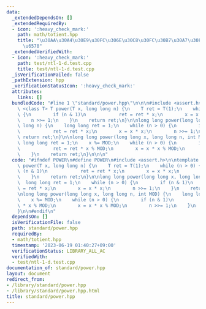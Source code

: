 ```yaml
---
data:
  _extendedDependsOn: []
  _extendedRequiredBy:
  - icon: ':heavy_check_mark:'
    path: math/totient.hpp
    title: "\u30AA\u30A4\u30E9\u30FC\u306E\u30C8\u30FC\u30B7\u30A7\u30F3\u30C8\u95A2\
      \u6570"
  _extendedVerifiedWith:
  - icon: ':heavy_check_mark:'
    path: test/ntl-1-d.test.cpp
    title: test/ntl-1-d.test.cpp
  _isVerificationFailed: false
  _pathExtension: hpp
  _verificationStatusIcon: ':heavy_check_mark:'
  attributes:
    links: []
  bundledCode: "#line 1 \"standard/power.hpp\"\n\n\n#include <assert.h>\n\ntemplate\
    \ <class T> T power(T x, long long n) {\n    T ret = T(1);\n    while (n > 0)\
    \ {\n        if (n & 1)\n            ret = ret * x;\n        x = x * x;\n    \
    \    n >>= 1;\n    }\n    return ret;\n}\n\nlong long power(long long x, long\
    \ long n) {\n    long long ret = 1;\n    while (n > 0) {\n        if (n & 1)\n\
    \            ret = ret * x;\n        x = x * x;\n        n >>= 1;\n    }\n   \
    \ return ret;\n}\n\nlong long power(long long x, long long n, int MOD) {\n   \
    \ long long ret = 1;\n    x %= MOD;\n    while (n > 0) {\n        if (n & 1)\n\
    \            ret = ret * x % MOD;\n        x = x * x % MOD;\n        n >>= 1;\n\
    \    }\n    return ret;\n}\n\n\n"
  code: "#ifndef POWER\n#define POWER\n#include <assert.h>\n\ntemplate <class T> T\
    \ power(T x, long long n) {\n    T ret = T(1);\n    while (n > 0) {\n        if\
    \ (n & 1)\n            ret = ret * x;\n        x = x * x;\n        n >>= 1;\n\
    \    }\n    return ret;\n}\n\nlong long power(long long x, long long n) {\n  \
    \  long long ret = 1;\n    while (n > 0) {\n        if (n & 1)\n            ret\
    \ = ret * x;\n        x = x * x;\n        n >>= 1;\n    }\n    return ret;\n}\n\
    \nlong long power(long long x, long long n, int MOD) {\n    long long ret = 1;\n\
    \    x %= MOD;\n    while (n > 0) {\n        if (n & 1)\n            ret = ret\
    \ * x % MOD;\n        x = x * x % MOD;\n        n >>= 1;\n    }\n    return ret;\n\
    }\n\n#endif\n"
  dependsOn: []
  isVerificationFile: false
  path: standard/power.hpp
  requiredBy:
  - math/totient.hpp
  timestamp: '2023-06-19 01:40:27+09:00'
  verificationStatus: LIBRARY_ALL_AC
  verifiedWith:
  - test/ntl-1-d.test.cpp
documentation_of: standard/power.hpp
layout: document
redirect_from:
- /library/standard/power.hpp
- /library/standard/power.hpp.html
title: standard/power.hpp
---
```

